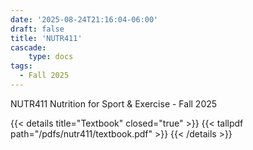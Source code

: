 ```yaml
---
date: '2025-08-24T21:16:04-06:00'
draft: false
title: 'NUTR411'
cascade:
    type: docs
tags:
  - Fall 2025
---
```



NUTR411 Nutrition for Sport & Exercise - Fall 2025

<!-- more -->

{{< details title="Textbook" closed="true" >}}
{{< tallpdf path="/pdfs/nutr411/textbook.pdf" >}}
{{< /details >}}